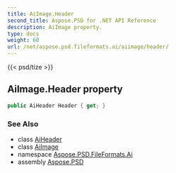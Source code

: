 ```yaml
---
title: AiImage.Header
second_title: Aspose.PSD for .NET API Reference
description: AiImage property. 
type: docs
weight: 60
url: /net/aspose.psd.fileformats.ai/aiimage/header/
---
```

{{< psd/tize >}}
## AiImage.Header property

```csharp
public AiHeader Header { get; }
```

### See Also

* class [AiHeader](../../aiheader/)
* class [AiImage](../)
* namespace [Aspose.PSD.FileFormats.Ai](../../aiimage/)
* assembly [Aspose.PSD](../../../)


